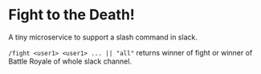 # Fight to the Death!

A tiny microservice to support a slash command in slack.

`/fight <user1> <user1> ... || "all"` returns winner of fight or winner of Battle Royale of whole slack channel.
